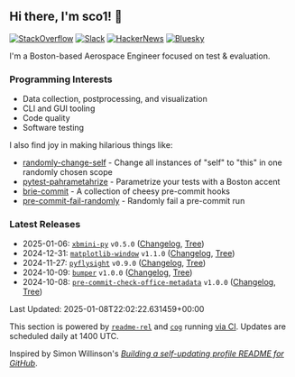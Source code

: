 ## Hi there, I'm sco1! 👋
[![StackOverflow](https://img.shields.io/badge/StackOverflow-sco1-F58025?logo=stackoverflow)](https://stackoverflow.com/users/2748311/excaza)
[![Slack](https://img.shields.io/badge/Boston%20Python-sco1-4A154B?logo=slack)](https://join.slack.com/t/bostonpython/shared_invite/zt-tnds065z-Ec_9XymfQFiPIVGXynyCjg)
[![HackerNews](https://img.shields.io/badge/HackerNews-sco1-F0652F?logo=stackoverflow)](https://news.ycombinator.com/user?id=sco1)
[![Bluesky](https://img.shields.io/badge/Bluesky-@sco1.bsky.social-brightgreen?logo=bluesky)](https://bsky.app/profile/sco1.bsky.social)

I'm a Boston-based Aerospace Engineer focused on test & evaluation.

### Programming Interests
* Data collection, postprocessing, and visualization
* CLI and GUI tooling
* Code quality
* Software testing

I also find joy in making hilarious things like:
* [randomly-change-self](https://github.com/sco1/randomly-change-self) - Change all instances of "self" to "this" in one randomly chosen scope
* [pytest-pahrametahrize](https://github.com/sco1/pytest-pahrametahrize) - Parametrize your tests with a Boston accent 
* [brie-commit](https://github.com/sco1/brie-commit) - A collection of cheesy pre-commit hooks
* [pre-commit-fail-randomly](https://github.com/sco1/pre-commit-fail-randomly) - Randomly fail a pre-commit run

### Latest Releases
<!-- [[[cog
import datetime as dt

import cog
from readme_rel.main import n_recent_releases, render_repos

rendered = render_repos(n_recent_releases())
cog.out(f"{rendered}\n\nLast Updated: {dt.datetime.now(tz=dt.UTC).isoformat()}")
]]] -->
* 2025-01-06: [`xbmini-py`](https://github.com/sco1/xbmini-py) `v0.5.0` ([Changelog](https://github.com/sco1/xbmini-py/releases/tag/v0.5.0), [Tree](https://github.com/sco1/xbmini-py/tree/v0.5.0))  
* 2024-12-31: [`matplotlib-window`](https://github.com/sco1/matplotlib-window) `v1.1.0` ([Changelog](https://github.com/sco1/matplotlib-window/releases/tag/v1.1.0), [Tree](https://github.com/sco1/matplotlib-window/tree/v1.1.0))  
* 2024-11-27: [`pyflysight`](https://github.com/sco1/pyflysight) `v0.9.0` ([Changelog](https://github.com/sco1/pyflysight/releases/tag/v0.9.0), [Tree](https://github.com/sco1/pyflysight/tree/v0.9.0))  
* 2024-10-09: [`bumper`](https://github.com/sco1/bumper) `v1.0.0` ([Changelog](https://github.com/sco1/bumper/releases/tag/v1.0.0), [Tree](https://github.com/sco1/bumper/tree/v1.0.0))  
* 2024-10-08: [`pre-commit-check-office-metadata`](https://github.com/sco1/pre-commit-check-office-metadata) `v1.0.0` ([Changelog](https://github.com/sco1/pre-commit-check-office-metadata/releases/tag/v1.0.0), [Tree](https://github.com/sco1/pre-commit-check-office-metadata/tree/v1.0.0))  

Last Updated: 2025-01-08T22:02:22.631459+00:00
<!-- [[[end]]] -->

This section is powered by [`readme-rel`](https://github.com/sco1/readme-rel) and [`cog`](https://github.com/nedbat/cog) running [via CI](https://github.com/sco1/sco1/blob/master/.github/workflows/update_rel.yml). Updates are scheduled daily at 1400 UTC.

Inspired by Simon Willinson's [*Building a self-updating profile README for GitHub*](https://simonwillison.net/2020/Jul/10/self-updating-profile-readme/).
